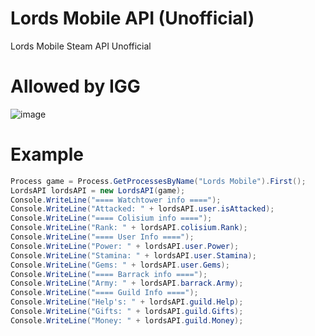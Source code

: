 # Lords Mobile API (Unofficial)
Lords Mobile Steam API Unofficial

# Allowed by IGG
![image](https://user-images.githubusercontent.com/35975332/228787364-b06466ee-34cf-4b5d-999b-b36e2020633d.png)

# Example
```csharp
Process game = Process.GetProcessesByName("Lords Mobile").First();
LordsAPI lordsAPI = new LordsAPI(game);
Console.WriteLine("==== Watchtower info ====");
Console.WriteLine("Attacked: " + lordsAPI.user.isAttacked);
Console.WriteLine("==== Colisium info ====");
Console.WriteLine("Rank: " + lordsAPI.colisium.Rank);
Console.WriteLine("==== User Info ====");
Console.WriteLine("Power: " + lordsAPI.user.Power);
Console.WriteLine("Stamina: " + lordsAPI.user.Stamina);
Console.WriteLine("Gems: " + lordsAPI.user.Gems);
Console.WriteLine("==== Barrack info ====");
Console.WriteLine("Army: " + lordsAPI.barrack.Army);
Console.WriteLine("==== Guild Info ====");
Console.WriteLine("Help's: " + lordsAPI.guild.Help);
Console.WriteLine("Gifts: " + lordsAPI.guild.Gifts);
Console.WriteLine("Money: " + lordsAPI.guild.Money);
```
